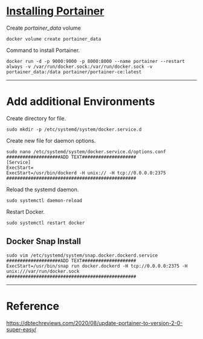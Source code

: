 # [Installing Portainer](https://hub.docker.com/r/portainer/portainer-ce)
Create *portainer_data* volume
```
docker volume create portainer_data
```
Command to install Portainer.
```
docker run -d -p 9000:9000 -p 8000:8000 --name portainer --restart always -v /var/run/docker.sock:/var/run/docker.sock -v portainer_data:/data portainer/portainer-ce:latest
```
---
# Add additional Environments
Create directory for file.
```
sudo mkdir -p /etc/systemd/system/docker.service.d
```
Create new file for daemon options.
```
sudo nano /etc/systemd/system/docker.service.d/options.conf
####################ADD TEXT####################
[Service]
ExecStart=
ExecStart=/usr/bin/dockerd -H unix:// -H tcp://0.0.0.0:2375
################################################
```
Reload the systemd daemon.
```
sudo systemctl daemon-reload
```
Restart Docker.
```
sudo systemctl restart docker
```
## Docker Snap Install
```
sudo vim /etc/systemd/system/snap.docker.dockerd.service
####################ADD TEXT####################
ExecStart=/usr/bin/snap run docker.dockerd -H tcp://0.0.0.0:2375 -H unix:///var/run/docker.sock
################################################
```

---
# Reference
https://dbtechreviews.com/2020/08/update-portainer-to-version-2-0-super-easy/
